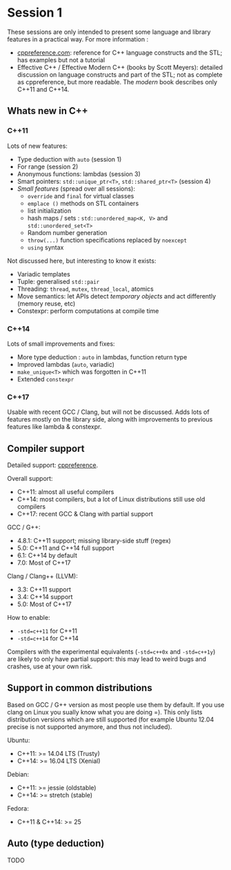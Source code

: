 # Session 1

These sessions are only intended to present some language and library features in a practical way.
For more information :
* [cppreference.com](http://en.cppreference.com): reference for C++ language constructs and the STL; has examples but not a tutorial
* Effective C++ / Effective Modern C++ (books by Scott Meyers): detailed discussion on language constructs and part of the STL; not as complete as cppreference, but more readable. The _modern_ book describes only C++11 and C++14.

## Whats new in C++

### C++11

Lots of new features:
* Type deduction with `auto` (session 1)
* For range (session 2)
* Anonymous functions: lambdas (session 3)
* Smart pointers: `std::unique_ptr<T>`, `std::shared_ptr<T>` (session 4)
* _Small features_ (spread over all sessions):
	* `override` and `final` for virtual classes
	* `emplace ()` methods on STL containers
	* list initialization
	* hash maps / sets : `std::unordered_map<K, V>` and `std::unordered_set<T>`
	* Random number generation
	* `throw(...)` function specifications replaced by `noexcept`
	* `using` syntax

Not discussed here, but interesting to know it exists:
* Variadic templates
* Tuple: generalised `std::pair`
* Threading: `thread`, `mutex`, `thread_local`, atomics
* Move semantics: let APIs detect _temporary objects_ and act differently (memory reuse, etc)
* Constexpr: perform computations at compile time

### C++14

Lots of small improvements and fixes:
* More type deduction : `auto` in lambdas, function return type
* Improved lambdas (`auto`, variadic)
* `make_unique<T>` which was forgotten in C++11
* Extended `constexpr`

### C++17

Usable with recent GCC / Clang, but will not be discussed.
Adds lots of features mostly on the library side, along with improvements to previous features like lambda & constexpr.

## Compiler support

Detailed support: [cppreference](http://en.cppreference.com/w/cpp/compiler_support).

Overall support:
* C++11: almost all useful compilers
* C++14: most compilers, but a lot of Linux distributions still use old compilers
* C++17: recent GCC & Clang with partial support

GCC / G++:
* 4.8.1: C++11 support; missing library-side stuff (regex)
* 5.0: C++11 and C++14 full support
* 6.1: C++14 by default
* 7.0: Most of C++17

Clang / Clang++ (LLVM):
* 3.3: C++11 support
* 3.4: C++14 support
* 5.0: Most of C++17

How to enable:
* `-std=c++11` for C++11
* `-std=c++14` for C++14

Compilers with the experimental equivalents (`-std=c++0x` and `-std=c++1y`) are likely to only have partial support: this may lead to weird bugs and crashes, use at your own risk.

## Support in common distributions

Based on GCC / G++ version as most people use them by default.
If you use clang on Linux you sually know what you are doing =).
This only lists distribution versions which are still supported (for example Ubuntu 12.04 precise is not supported anymore, and thus not included).

Ubuntu:
* C++11: >= 14.04 LTS (Trusty)
* C++14: >= 16.04 LTS (Xenial)

Debian:
* C++11: >= jessie (oldstable)
* C++14: >= stretch (stable)

Fedora:
* C++11 & C++14: >= 25

## Auto (type deduction)

TODO
